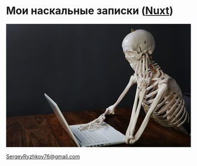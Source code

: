 # Мои наскальные записки ([Nuxt](./nuxt2/readme.md)) #


![](./public/index.jpg)

<a href="mailto:SergeyRyzhkov76@gmail.com">SergeyRyzhkov76@gmail.com</a>
